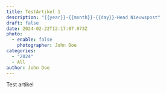 ```yaml
---
title: TestArtikel 1
description: "{{year}}-{{month}}-{{day}}-Head Nieuwspost"
draft: false
date: 2024-02-22T12:17:07.073Z
photo:
  - enable: false
    photographer: John Doe
categories:
  - "2024"
  - All
author: John Doe
---
```

Test artikel
